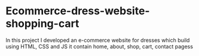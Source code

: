 # Ecommerce-dress-website-shopping-cart
In this project I developed an e-commerce website for dresses which build using HTML, CSS and JS 
it contain home, about, shop, cart, contact pagess
